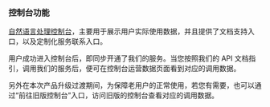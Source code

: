 ### 控制台功能
 [自然语言处理控制台](https://console.cloud.tencent.com)，主要用于展示用户实际使用数据，并且提供了文档支持入口，以及定制化服务联系入口。

用户成功进入控制台后，即同步开通了我们的服务。当您按照我们的 API 文档指引，调用我们的服务后，便可在控制台运营数据页面看到对应的调用数据。

另外在本次产品升级过渡期间，为保障老用户的正常使用，若您有需要，也可以通过“前往旧版控制台”入口，访问旧版的控制台查看对应的调用数据。

